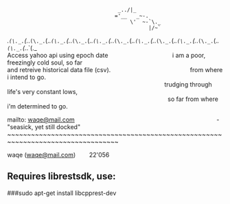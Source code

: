 
                                        _../|_
                                       ='__   _~-.
                                            \'  ~-`\._
                                                  |/~`
 
_.`(\._.`(\._.`(\._.`(\._.`(\._.`(\._.`(\._.`(\._.`(\._.`(\._.`(\._.`(\._.`(\._.`(\._.`(\._.`(\._.`(\._.`(\._.`(\._.`(\._.`(\._.`(\._.`(\._<br>
 Access yahoo api using epoch date &nbsp; &nbsp; &nbsp; &nbsp; &nbsp; &nbsp; &nbsp; &nbsp; &nbsp; &nbsp; &nbsp; &nbsp; &nbsp; &nbsp; &nbsp; &nbsp; &nbsp; &nbsp; &nbsp;i am a poor, freezingly cold soul, so far<br>
 and retreive historical data file (csv).&nbsp; &nbsp; &nbsp; &nbsp; &nbsp; &nbsp; &nbsp; &nbsp; &nbsp; &nbsp; &nbsp; &nbsp; &nbsp; &nbsp; &nbsp; &nbsp; &nbsp; &nbsp; &nbsp; &nbsp; &nbsp; &nbsp; &nbsp; &nbsp;from where i intend to go.<br>
 &nbsp; &nbsp; &nbsp; &nbsp; &nbsp; &nbsp; &nbsp; &nbsp; &nbsp; &nbsp; &nbsp; &nbsp; &nbsp; &nbsp; &nbsp; &nbsp; &nbsp; &nbsp; &nbsp; &nbsp; &nbsp; &nbsp; &nbsp; &nbsp; &nbsp; &nbsp; &nbsp; &nbsp; &nbsp; &nbsp; &nbsp; &nbsp; &nbsp; &nbsp; &nbsp; &nbsp; &nbsp; &nbsp; &nbsp; &nbsp; &nbsp; &nbsp; &nbsp; &nbsp; &nbsp; &nbsp; &nbsp;trudging through life's very constant lows,<br>
 &nbsp; &nbsp; &nbsp; &nbsp; &nbsp; &nbsp; &nbsp; &nbsp; &nbsp; &nbsp; &nbsp; &nbsp; &nbsp; &nbsp; &nbsp; &nbsp; &nbsp; &nbsp; &nbsp; &nbsp; &nbsp; &nbsp; &nbsp; &nbsp; &nbsp; &nbsp; &nbsp; &nbsp; &nbsp; &nbsp; &nbsp; &nbsp; &nbsp; &nbsp; &nbsp; &nbsp; &nbsp; &nbsp; &nbsp; &nbsp; &nbsp; &nbsp; &nbsp; &nbsp; &nbsp; &nbsp; &nbsp; &nbsp;so far from where i'm determined to go.<br>

 mailto: waqe@mail.com &nbsp; &nbsp; &nbsp; &nbsp; &nbsp; &nbsp; &nbsp; &nbsp; &nbsp; &nbsp; &nbsp; &nbsp; &nbsp; &nbsp; &nbsp; &nbsp; &nbsp; &nbsp; &nbsp; &nbsp; &nbsp; &nbsp; &nbsp; &nbsp; &nbsp; &nbsp; &nbsp; &nbsp; &nbsp; &nbsp; &nbsp; &nbsp; &nbsp; &nbsp; &nbsp; &nbsp; &nbsp; &nbsp; &nbsp; &nbsp; &nbsp; &nbsp;- "seasick, yet still docked"<br>~~~~~~~~~~~~~~~~~~~~~~~~~~~~~~~~~~~~~~~~~~~~~~~~~~~~~~~~~~~~~~~~~~~~~~~~~~~~~~~~~~<br>

waqe (waqe@mail.com) &nbsp; &nbsp; &nbsp; &nbsp;22'056
## Requires librestsdk, use:

###sudo apt-get install libcpprest-dev

